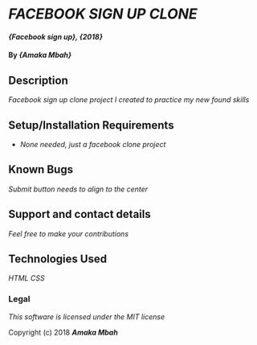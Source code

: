 # _FACEBOOK SIGN UP CLONE_

#### _{Facebook sign up}, {2018}_

#### By _**{Amaka Mbah}**_

## Description

_Facebook sign up clone project I created to practice my new found skills_

## Setup/Installation Requirements

* _None needed, just a facebook clone project_


## Known Bugs

_Submit button needs to align to the center_
## Support and contact details

_Feel free to make your contributions_

## Technologies Used

_*HTML*_
_*CSS*_

### Legal

*This software is licensed under the MIT license*

Copyright (c) 2018 **_Amaka Mbah_**